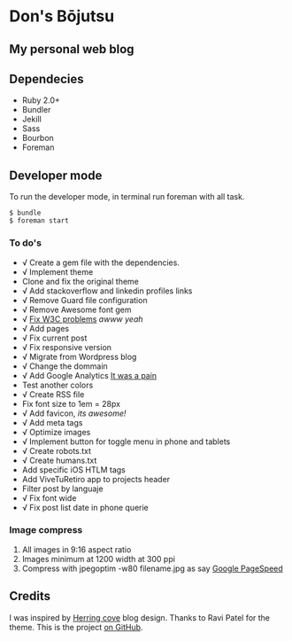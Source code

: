 Don's Bōjutsu
====================

My personal web blog
--------------------

## Dependecies

* Ruby 2.0+
* Bundler
* Jekill
* Sass
* Bourbon
* Foreman

## Developer mode

To run the developer mode, in terminal run foreman with all task.

    $ bundle
    $ foreman start

### To do's

* √ Create a gem file with the dependencies.
* √ Implement theme
* Clone and fix the original theme
* √ Add stackoverflow and linkedin profiles links
* √ Remove Guard file configuration
* √ Remove Awesome font gem
* √ [Fix W3C problems](http://validator.w3.org/check?uri=http%3A%2F%2Fgzfrancisco.github.io&charset=%28detect+automatically%29&doctype=Inline&group=0) *awww yeah*
* √ Add pages
* √ Fix current post
* √ Fix responsive version
* √ Migrate from Wordpress blog
* √ Change the dommain
* √ Add Google Analytics [It was a pain](https://productforums.google.com/forum/#!topic/analytics/WlMQzed6wC8)
* Test another colors
* √ Create RSS file
* Fix font size to 1em = 28px
* √ Add favicon, *its awesome!*
* √ Add meta tags
* √ Optimize images
* √ Implement button for toggle menu in phone and tablets
* √ Create robots.txt
* √ Create humans.txt
* Add specific iOS HTLM tags
* Add ViveTuRetiro app to projects header
* Filter post by languaje
* √ Fix font wide
* √ Fix post list date in phone querie


### Image compress

1. All images in 9:16 aspect ratio
2. Images minimum at 1200 width at 300 ppi
3. Compress with jpegoptim -w80 filename.jpg as say [Google PageSpeed](https://developers.google.com/speed/docs/best-practices/payload#CompressImages)


## Credits

I was inspired by [Herring cove](http://arnp.github.io/herring-cove/) blog design. Thanks to Ravi Patel for the theme. This is the project [on GitHub](https://github.com/arnp/herring-cove).
